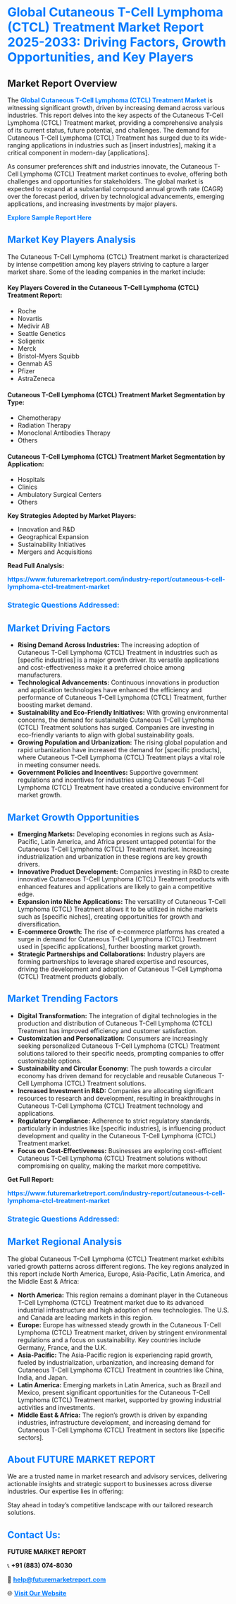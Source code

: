 <h1 style="color: #007BFF;">Global Cutaneous T-Cell Lymphoma (CTCL) Treatment Market Report 2025-2033: Driving Factors, Growth Opportunities, and Key Players</h1>

<section id="overview">
<h2>Market Report Overview</h2>
<p>The <a href="https://www.futuremarketreport.com/industry-report/cutaneous-t-cell-lymphoma-ctcl-treatment-market" style="color: #007BFF; text-decoration: none;"><strong>Global Cutaneous T-Cell Lymphoma (CTCL) Treatment Market</strong></a> is witnessing significant growth, driven by increasing demand across various industries. This report delves into the key aspects of the Cutaneous T-Cell Lymphoma (CTCL) Treatment market, providing a comprehensive analysis of its current status, future potential, and challenges. The demand for Cutaneous T-Cell Lymphoma (CTCL) Treatment has surged due to its wide-ranging applications in industries such as [insert industries], making it a critical component in modern-day [applications].</p>
<p>As consumer preferences shift and industries innovate, the Cutaneous T-Cell Lymphoma (CTCL) Treatment market continues to evolve, offering both challenges and opportunities for stakeholders. The global market is expected to expand at a substantial compound annual growth rate (CAGR) over the forecast period, driven by technological advancements, emerging applications, and increasing investments by major players.</p>
</section>

<section id="overview">
<p><a href="https://www.futuremarketreport.com/request-sample/reportId=27802" style="color: #007BFF; text-decoration: none;"><strong>Explore Sample Report Here</strong></a></p>
</section>

<section id="key-players">
<h2 style="color: #007BFF;">Market Key Players Analysis</h2>
<p>The Cutaneous T-Cell Lymphoma (CTCL) Treatment market is characterized by intense competition among key players striving to capture a larger market share. Some of the leading companies in the market include:</p>
<h4>Key Players Covered in the Cutaneous T-Cell Lymphoma (CTCL) Treatment Report:</h4>
<ul><li>Roche</li><li>Novartis</li><li>Medivir AB</li><li>Seattle Genetics</li><li>Soligenix</li><li>Merck</li><li>Bristol-Myers Squibb</li><li>Genmab AS</li><li>Pfizer</li><li>AstraZeneca</li></ul>
<h4>Cutaneous T-Cell Lymphoma (CTCL) Treatment Market Segmentation by Type:</h4>
<ul><li>Chemotherapy</li><li>Radiation Therapy</li><li>Monoclonal Antibodies Therapy</li><li>Others</li></ul>

<h4>Cutaneous T-Cell Lymphoma (CTCL) Treatment Market Segmentation by Application:</h4>
<ul><li>Hospitals</li><li>Clinics</li><li>Ambulatory Surgical Centers</li><li>Others</li></ul>
<p><strong>Key Strategies Adopted by Market Players:</strong></p>
<ul>
<li>Innovation and R&D</li>
<li>Geographical Expansion</li>
<li>Sustainability Initiatives</li>
<li>Mergers and Acquisitions</li>
</ul>
</section>

<section>
<p><strong>Read Full Analysis: </strong></p><a href="https://www.futuremarketreport.com/industry-report/cutaneous-t-cell-lymphoma-ctcl-treatment-market" style="color: #007BFF; text-decoration: none;"><strong>https://www.futuremarketreport.com/industry-report/cutaneous-t-cell-lymphoma-ctcl-treatment-market</strong></a>
<h3 style="color: #007BFF;">Strategic Questions Addressed:</h3>
</section>

<section id="driving-factors">
<h2 style="color: #007BFF;">Market Driving Factors</h2>
<ul>
<li><strong>Rising Demand Across Industries:</strong> The increasing adoption of Cutaneous T-Cell Lymphoma (CTCL) Treatment in industries such as [specific industries] is a major growth driver. Its versatile applications and cost-effectiveness make it a preferred choice among manufacturers.</li>
<li><strong>Technological Advancements:</strong> Continuous innovations in production and application technologies have enhanced the efficiency and performance of Cutaneous T-Cell Lymphoma (CTCL) Treatment, further boosting market demand.</li>
<li><strong>Sustainability and Eco-Friendly Initiatives:</strong> With growing environmental concerns, the demand for sustainable Cutaneous T-Cell Lymphoma (CTCL) Treatment solutions has surged. Companies are investing in eco-friendly variants to align with global sustainability goals.</li>
<li><strong>Growing Population and Urbanization:</strong> The rising global population and rapid urbanization have increased the demand for [specific products], where Cutaneous T-Cell Lymphoma (CTCL) Treatment plays a vital role in meeting consumer needs.</li>
<li><strong>Government Policies and Incentives:</strong> Supportive government regulations and incentives for industries using Cutaneous T-Cell Lymphoma (CTCL) Treatment have created a conducive environment for market growth.</li>
</ul>
</section>

<section id="growth-opportunities">
<h2 style="color: #007BFF;">Market Growth Opportunities</h2>
<ul>
<li><strong>Emerging Markets:</strong> Developing economies in regions such as Asia-Pacific, Latin America, and Africa present untapped potential for the Cutaneous T-Cell Lymphoma (CTCL) Treatment market. Increasing industrialization and urbanization in these regions are key growth drivers.</li>
<li><strong>Innovative Product Development:</strong> Companies investing in R&D to create innovative Cutaneous T-Cell Lymphoma (CTCL) Treatment products with enhanced features and applications are likely to gain a competitive edge.</li>
<li><strong>Expansion into Niche Applications:</strong> The versatility of Cutaneous T-Cell Lymphoma (CTCL) Treatment allows it to be utilized in niche markets such as [specific niches], creating opportunities for growth and diversification.</li>
<li><strong>E-commerce Growth:</strong> The rise of e-commerce platforms has created a surge in demand for Cutaneous T-Cell Lymphoma (CTCL) Treatment used in [specific applications], further boosting market growth.</li>
<li><strong>Strategic Partnerships and Collaborations:</strong> Industry players are forming partnerships to leverage shared expertise and resources, driving the development and adoption of Cutaneous T-Cell Lymphoma (CTCL) Treatment products globally.</li>
</ul>
</section>

<section id="trending-factors">
<h2 style="color: #007BFF;">Market Trending Factors</h2>
<ul>
<li><strong>Digital Transformation:</strong> The integration of digital technologies in the production and distribution of Cutaneous T-Cell Lymphoma (CTCL) Treatment has improved efficiency and customer satisfaction.</li>
<li><strong>Customization and Personalization:</strong> Consumers are increasingly seeking personalized Cutaneous T-Cell Lymphoma (CTCL) Treatment solutions tailored to their specific needs, prompting companies to offer customizable options.</li>
<li><strong>Sustainability and Circular Economy:</strong> The push towards a circular economy has driven demand for recyclable and reusable Cutaneous T-Cell Lymphoma (CTCL) Treatment solutions.</li>
<li><strong>Increased Investment in R&D:</strong> Companies are allocating significant resources to research and development, resulting in breakthroughs in Cutaneous T-Cell Lymphoma (CTCL) Treatment technology and applications.</li>
<li><strong>Regulatory Compliance:</strong> Adherence to strict regulatory standards, particularly in industries like [specific industries], is influencing product development and quality in the Cutaneous T-Cell Lymphoma (CTCL) Treatment market.</li>
<li><strong>Focus on Cost-Effectiveness:</strong> Businesses are exploring cost-efficient Cutaneous T-Cell Lymphoma (CTCL) Treatment solutions without compromising on quality, making the market more competitive.</li>
</ul>
</section>

<section>
<p><strong>Get Full Report: </strong></p><a href="https://www.futuremarketreport.com/industry-report/cutaneous-t-cell-lymphoma-ctcl-treatment-market" style="color: #007BFF; text-decoration: none;"><strong>https://www.futuremarketreport.com/industry-report/cutaneous-t-cell-lymphoma-ctcl-treatment-market</strong></a>
<h3 style="color: #007BFF;">Strategic Questions Addressed:</h3>
</section>


<section id="regional-analysis">
<h2 style="color: #007BFF;">Market Regional Analysis</h2>
<p>The global Cutaneous T-Cell Lymphoma (CTCL) Treatment market exhibits varied growth patterns across different regions. The key regions analyzed in this report include North America, Europe, Asia-Pacific, Latin America, and the Middle East & Africa:</p>
<ul>
<li><strong>North America:</strong> This region remains a dominant player in the Cutaneous T-Cell Lymphoma (CTCL) Treatment market due to its advanced industrial infrastructure and high adoption of new technologies. The U.S. and Canada are leading markets in this region.</li>
<li><strong>Europe:</strong> Europe has witnessed steady growth in the Cutaneous T-Cell Lymphoma (CTCL) Treatment market, driven by stringent environmental regulations and a focus on sustainability. Key countries include Germany, France, and the U.K.</li>
<li><strong>Asia-Pacific:</strong> The Asia-Pacific region is experiencing rapid growth, fueled by industrialization, urbanization, and increasing demand for Cutaneous T-Cell Lymphoma (CTCL) Treatment in countries like China, India, and Japan.</li>
<li><strong>Latin America:</strong> Emerging markets in Latin America, such as Brazil and Mexico, present significant opportunities for the Cutaneous T-Cell Lymphoma (CTCL) Treatment market, supported by growing industrial activities and investments.</li>
<li><strong>Middle East & Africa:</strong> The region’s growth is driven by expanding industries, infrastructure development, and increasing demand for Cutaneous T-Cell Lymphoma (CTCL) Treatment in sectors like [specific sectors].</li>
</ul>
</section>

<footer>
<h2 style="color: #007BFF;">About FUTURE MARKET REPORT</h2>
<p>We are a trusted name in market research and advisory services, delivering actionable insights and strategic support to businesses across diverse industries. Our expertise lies in offering:</p>

<p>Stay ahead in today’s competitive landscape with our tailored research solutions.</p>

<h2 style="color: #007BFF;">Contact Us:</h2>
<p><strong>FUTURE MARKET REPORT</strong></p>
<p>📞 <strong>+91 (883) 074-8030</strong></p>
<p>📧 <strong><a href="mailto:help@futuremarketreport.com" style="color: #007BFF;">help@futuremarketreport.com</a></strong></p>
<p>🌐 <strong><a href="https://www.futuremarketreport.com/" style="color: #007BFF;">Visit Our Website</a></strong></p>
</footer>